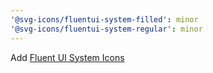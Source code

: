 ```yaml
---
'@svg-icons/fluentui-system-filled': minor
'@svg-icons/fluentui-system-regular': minor
---
```


Add [Fluent UI System Icons](https://github.com/microsoft/fluentui-system-icons)

